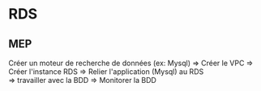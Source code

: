 # RDS
## MEP
Créer un moteur de recherche de données (ex: Mysql) => Créer le VPC => Créer l'instance RDS => Relier l'application (Mysql) au RDS \
=> travailler avec la BDD => Monitorer la BDD
